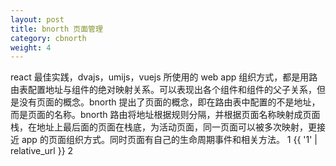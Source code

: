 ```yaml
---
layout: post
title: bnorth 页面管理
category: cbnorth
weight: 4
---
```


react 最佳实践，dvajs，umijs，vuejs 所使用的 web app 组织方式，都是用路由表配置地址与组件的绝对映射关系。可以表现出各个组件和组件的父子关系，但是没有页面的概念。bnorth 提出了页面的概念，即在路由表中配置的不是地址，而是页面的名称。bnorth 路由将地址根据规则分隔，并根据页面名称映射成页面栈，在地址上最后面的页面在栈底，为活动页面，同一页面可以被多次映射，更接近 app 的页面组织方式。同时页面有自己的生命周期事件和相关方法。
1
{{ '1' | relative_url }}
2